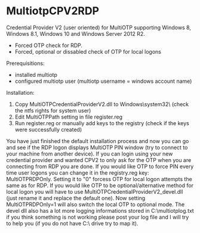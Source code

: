 # MultiotpCPV2RDP
Credential Provider V2 (user oriented) for MultiOTP supporting Windows 8, Windows 8.1, Windows 10 and Windows Server 2012 R2.
- Forced OTP check for RDP. 
- Forced, optional or dissabled check of OTP for local logons

Prerequisitions:
- installed multiotp
- configured multiotp user (multiotp username = windows account name)

Installation:

1. Copy MultiOTPCredentialProviderV2.dll to Windows\system32\ (check the ntfs rights for system user)
2. Edit MultiOTPPath setting in file register.reg
3. Run register.reg or manually add keys to the registry (check if the keys were successfully created)

You have just finished the default installation process and now you can go and see if the RDP logon displays MultiOTP PIN window (try to connect to your machine from another device). If you can login using your new credential provider and wanted CPV2 to only ask for the OTP when you are connecting from RDP you are done. If you would like OTP to force PIN every time user logons you can change it in the registry.reg key: MultiOTPRDPOnly. Setting it to "0" forcess OTP for local logon attempts the same as for RDP. If you would like OTP to be optional/alternative method for local logon you will have to use MultiOTPCredentialProviderV2_devel.dll (just rename it and replace the default one). Now setting MultiOTPRDPOnly=1 will also switch the local OTP to optional mode. The devel dll also has a lot more logging informations stored in C:\multiotplog.txt if you think something is not working please post your log file and I will try to help you (if you do not have C:\ drive try to map it).
